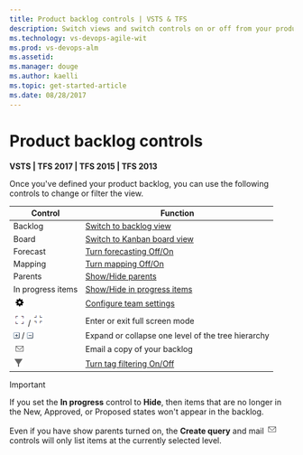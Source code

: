 ```yaml
---
title: Product backlog controls | VSTS & TFS
description: Switch views and switch controls on or off from your product backlog - Visual Studio Team Services (VSTS) and Team Foundation Server 
ms.technology: vs-devops-agile-wit
ms.prod: vs-devops-alm
ms.assetid:  
ms.manager: douge
ms.author: kaelli
ms.topic: get-started-article  
ms.date: 08/28/2017
---
```



<a id="backlog-controls">  </a>
# Product backlog controls  

<b>VSTS | TFS 2017 | TFS 2015 | TFS 2013</b> 

Once you've defined your product backlog, you can use the following controls to change or filter the view. 

| Control                  | Function                      |
|--------------------------|-------------------------------|
| Backlog  | [Switch to backlog view](create-your-backlog.md)    |
| Board    | [Switch to Kanban board view](../kanban/kanban-quickstart.md)  |
| Forecast | [Turn forecasting Off/On](../scrum/forecast.md) |
| Mapping | [Turn mapping Off/On](organize-backlog.md)   |
| Parents | [Show/Hide parents](organize-backlog.md) |
| In progress items | [Show/Hide in progress items](../scrum/forecast.md)   |
| ![Settings icon](../_img/icons/team-settings-gear-icon.png)    | [Configure team settings](../scale/manage-team-assets.md#team-settings)  |
| ![full screen icon](../_img/icons/fullscreen_icon.png) / ![exit full screen icon](../_img/icons/exitfullscreen_icon.png)     | Enter or exit full screen mode      |
| ![expand icon](../_img/icons/expand_icon.png) / ![collapse icon](../_img/icons/collapse_icon.png)   | Expand or collapse one level of the tree hierarchy    |
| ![mail icon](../_img/icons/mail_icon.png)  | Email a copy of your backlog      |
| ![Filter](../_img/icons/tag_filter_icon.png)  | [Turn tag filtering On/Off ](../track/add-tags-to-work-items.md)  |  

> [!IMPORTANT]  
> If you set the **In progress** control to **Hide**, then items that are no longer in the New, Approved, or Proposed states won't appear in the backlog. 

Even if you have show parents turned on, the **Create query** and mail ![mail icon](../_img/icons/mail_icon.png) controls will only list items at the currently selected level. 
 